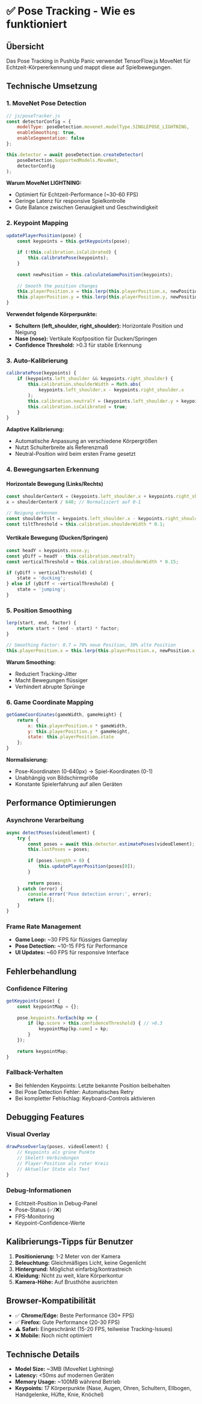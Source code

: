 # ✅ Pose Tracking - Wie es funktioniert

## Übersicht
Das Pose Tracking in PushUp Panic verwendet TensorFlow.js MoveNet für Echtzeit-Körpererkennung und mappt diese auf Spielbewegungen.

## Technische Umsetzung

### 1. MoveNet Pose Detection
```javascript
// js/poseTracker.js
const detectorConfig = {
    modelType: poseDetection.movenet.modelType.SINGLEPOSE_LIGHTNING,
    enableSmoothing: true,
    enableSegmentation: false
};

this.detector = await poseDetection.createDetector(
    poseDetection.SupportedModels.MoveNet, 
    detectorConfig
);
```

**Warum MoveNet LIGHTNING:**
- Optimiert für Echtzeit-Performance (~30-60 FPS)
- Geringe Latenz für responsive Spielkontrolle
- Gute Balance zwischen Genauigkeit und Geschwindigkeit

### 2. Keypoint Mapping
```javascript
updatePlayerPosition(pose) {
    const keypoints = this.getKeypoints(pose);
    
    if (!this.calibration.isCalibrated) {
        this.calibratePose(keypoints);
    }
    
    const newPosition = this.calculateGamePosition(keypoints);
    
    // Smooth the position changes
    this.playerPosition.x = this.lerp(this.playerPosition.x, newPosition.x, 0.7);
    this.playerPosition.y = this.lerp(this.playerPosition.y, newPosition.y, 0.7);
}
```

**Verwendet folgende Körperpunkte:**
- **Schultern (left_shoulder, right_shoulder):** Horizontale Position und Neigung
- **Nase (nose):** Vertikale Kopfposition für Ducken/Springen
- **Confidence Threshold:** >0.3 für stabile Erkennung

### 3. Auto-Kalibrierung
```javascript
calibratePose(keypoints) {
    if (keypoints.left_shoulder && keypoints.right_shoulder) {
        this.calibration.shoulderWidth = Math.abs(
            keypoints.left_shoulder.x - keypoints.right_shoulder.x
        );
        this.calibration.neutralY = (keypoints.left_shoulder.y + keypoints.right_shoulder.y) / 2;
        this.calibration.isCalibrated = true;
    }
}
```

**Adaptive Kalibrierung:**
- Automatische Anpassung an verschiedene Körpergrößen
- Nutzt Schulterbreite als Referenzmaß
- Neutral-Position wird beim ersten Frame gesetzt

### 4. Bewegungsarten Erkennung

#### Horizontale Bewegung (Links/Rechts)
```javascript
const shoulderCenterX = (keypoints.left_shoulder.x + keypoints.right_shoulder.x) / 2;
x = shoulderCenterX / 640; // Normalisiert auf 0-1

// Neigung erkennen
const shoulderTilt = keypoints.left_shoulder.x - keypoints.right_shoulder.x;
const tiltThreshold = this.calibration.shoulderWidth * 0.1;
```

#### Vertikale Bewegung (Ducken/Springen)
```javascript
const headY = keypoints.nose.y;
const yDiff = headY - this.calibration.neutralY;
const verticalThreshold = this.calibration.shoulderWidth * 0.15;

if (yDiff > verticalThreshold) {
    state = 'ducking';
} else if (yDiff < -verticalThreshold) {
    state = 'jumping';
}
```

### 5. Position Smoothing
```javascript
lerp(start, end, factor) {
    return start + (end - start) * factor;
}

// Smoothing Factor: 0.7 = 70% neue Position, 30% alte Position
this.playerPosition.x = this.lerp(this.playerPosition.x, newPosition.x, 0.7);
```

**Warum Smoothing:**
- Reduziert Tracking-Jitter
- Macht Bewegungen flüssiger
- Verhindert abrupte Sprünge

### 6. Game Coordinate Mapping
```javascript
getGameCoordinates(gameWidth, gameHeight) {
    return {
        x: this.playerPosition.x * gameWidth,
        y: this.playerPosition.y * gameHeight,
        state: this.playerPosition.state
    };
}
```

**Normalisierung:**
- Pose-Koordinaten (0-640px) → Spiel-Koordinaten (0-1)
- Unabhängig von Bildschirmgröße
- Konstante Spielerfahrung auf allen Geräten

## Performance Optimierungen

### Asynchrone Verarbeitung
```javascript
async detectPoses(videoElement) {
    try {
        const poses = await this.detector.estimatePoses(videoElement);
        this.lastPoses = poses;
        
        if (poses.length > 0) {
            this.updatePlayerPosition(poses[0]);
        }
        
        return poses;
    } catch (error) {
        console.error('Pose detection error:', error);
        return [];
    }
}
```

### Frame Rate Management
- **Game Loop:** ~30 FPS für flüssiges Gameplay
- **Pose Detection:** ~10-15 FPS für Performance
- **UI Updates:** ~60 FPS für responsive Interface

## Fehlerbehandlung

### Confidence Filtering
```javascript
getKeypoints(pose) {
    const keypointMap = {};
    
    pose.keypoints.forEach(kp => {
        if (kp.score > this.confidenceThreshold) { // >0.3
            keypointMap[kp.name] = kp;
        }
    });
    
    return keypointMap;
}
```

### Fallback-Verhalten
- Bei fehlenden Keypoints: Letzte bekannte Position beibehalten
- Bei Pose Detection Fehler: Automatisches Retry
- Bei kompletter Fehlschlag: Keyboard-Controls aktivieren

## Debugging Features

### Visual Overlay
```javascript
drawPoseOverlay(poses, videoElement) {
    // Keypoints als grüne Punkte
    // Skelett-Verbindungen
    // Player-Position als roter Kreis
    // Aktueller State als Text
}
```

### Debug-Informationen
- Echtzeit-Position in Debug-Panel
- Pose-Status (✅/❌)
- FPS-Monitoring
- Keypoint-Confidence-Werte

## Kalibrierungs-Tipps für Benutzer

1. **Positionierung:** 1-2 Meter von der Kamera
2. **Beleuchtung:** Gleichmäßiges Licht, keine Gegenlicht
3. **Hintergrund:** Möglichst einfarbig/kontrastreich
4. **Kleidung:** Nicht zu weit, klare Körperkontur
5. **Kamera-Höhe:** Auf Brusthöhe ausrichten

## Browser-Kompatibilität

- ✅ **Chrome/Edge:** Beste Performance (30+ FPS)
- ✅ **Firefox:** Gute Performance (20-30 FPS)
- ⚠️ **Safari:** Eingeschränkt (15-20 FPS, teilweise Tracking-Issues)
- ❌ **Mobile:** Noch nicht optimiert

## Technische Details

- **Model Size:** ~3MB (MoveNet Lightning)
- **Latency:** <50ms auf modernen Geräten
- **Memory Usage:** ~100MB während Betrieb
- **Keypoints:** 17 Körperpunkte (Nase, Augen, Ohren, Schultern, Ellbogen, Handgelenke, Hüfte, Knie, Knöchel)